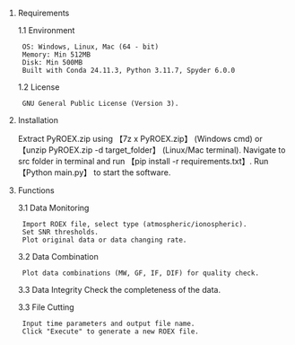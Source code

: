 1. Requirements
   
    1.1 Environment

        OS: Windows, Linux, Mac (64 - bit)
        Memory: Min 512MB
        Disk: Min 500MB
        Built with Conda 24.11.3, Python 3.11.7, Spyder 6.0.0

    1.2 License

        GNU General Public License (Version 3).

3. Installation
   
    Extract PyROEX.zip using 【7z x PyROEX.zip】 (Windows cmd) or 【unzip PyROEX.zip -d target_folder】 (Linux/Mac terminal).
    Navigate to src folder in terminal and run 【pip install -r requirements.txt】.
    Run 【Python main.py】 to start the software.

5. Functions

    3.1 Data Monitoring

        Import ROEX file, select type (atmospheric/ionospheric).
        Set SNR thresholds.
        Plot original data or data changing rate.

    3.2 Data Combination

        Plot data combinations (MW, GF, IF, DIF) for quality check.

   3.3 Data Integrity
      Check the completeness of the data.

    3.3 File Cutting
   
        Input time parameters and output file name.
        Click "Execute" to generate a new ROEX file.
